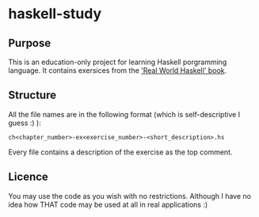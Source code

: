 # haskell-study

## Purpose 
This is an education-only project for learning Haskell porgramming language. It
contains exersices from the ['Real World Haskell' book](http://book.realworldhaskell.org/).

## Structure
All the file names are in the following format (which is self-descriptive I guess :) ):

    ch<chapter_number>-ex<exercise_number>-<short_description>.hs

Every file contains a description of the exercise as the top comment.

## Licence 
You may use the code as you wish with no restrictions. Although I have no idea
how THAT code may be used at all in real applications :)

